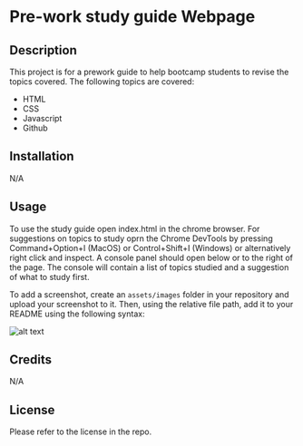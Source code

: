 # Pre-work study guide Webpage

## Description

This project is for a prework guide to help bootcamp students to revise the topics covered.
The following topics are covered:
- HTML
- CSS 
- Javascript
- Github

## Installation

N/A

## Usage

To use the study guide open index.html in the chrome browser. For suggestions on topics to study oprn the Chrome DevTools by 
pressing Command+Option+I (MacOS) or Control+Shift+I (Windows) or alternatively right click and inspect. A console panel should
open below or to the right of the page. The console will contain a list of topics studied and a suggestion of what to study first. 

To add a screenshot, create an `assets/images` folder in your repository and upload your screenshot to it. Then, using the relative file path, add it to your README using the following syntax:

![alt text](assets/images/screenshot.png)

## Credits

N/A

## License

Please refer to the license in the repo. 

